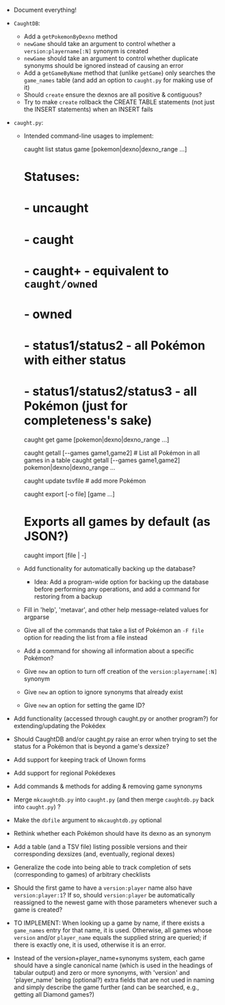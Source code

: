 - Document everything!
- `CaughtDB`:
    - Add a `getPokemonByDexno` method
    - `newGame` should take an argument to control whether a
      `version:playername[:N]` synonym is created
    - `newGame` should take an argument to control whether duplicate synonyms
      should be ignored instead of causing an error
    - Add a `getGameByName` method that (unlike `getGame`) only searches the
      `game_names` table (and add an option to `caught.py` for making use of
      it)
    - Should `create` ensure the dexnos are all positive & contiguous?
    - Try to make `create` rollback the CREATE TABLE statements (not just the
      INSERT statements) when an INSERT fails

- `caught.py`:
    - Intended command-line usages to implement:

        caught list status game [pokemon|dexno|dexno_range ...]
        # Statuses:
        # - uncaught
        # - caught
        # - caught+ - equivalent to `caught/owned`
        # - owned
        # - status1/status2 - all Pokémon with either status
        # - status1/status2/status3 - all Pokémon (just for completeness's sake)

        caught get game [pokemon|dexno|dexno_range ...]

        caught getall [--games game1,game2]  # List all Pokémon in all games in a table
        caught getall [--games game1,game2] pokemon|dexno|dexno_range ...

        caught update tsvfile  # add more Pokémon

        caught export [-o file] [game ...]
        # Exports all games by default (as JSON?)

        caught import [file | -]

    - Add functionality for automatically backing up the database?
        - Idea: Add a program-wide option for backing up the database before
          performing any operations, and add a command for restoring from a
          backup
    - Fill in 'help', 'metavar', and other help message-related values for
      argparse
    - Give all of the commands that take a list of Pokémon an `-F file` option
      for reading the list from a file instead
    - Add a command for showing all information about a specific Pokémon?
    - Give `new` an option to turn off creation of the `version:playername[:N]`
      synonym
    - Give `new` an option to ignore synonyms that already exist
    - Give `new` an option for setting the game ID?

- Add functionality (accessed through caught.py or another program?) for
  extending/updating the Pokédex
- Should CaughtDB and/or caught.py raise an error when trying to set the status
  for a Pokémon that is beyond a game's dexsize?
- Add support for keeping track of Unown forms
- Add support for regional Pokédexes
- Add commands & methods for adding & removing game synonyms
- Merge `mkcaughtdb.py` into `caught.py` (and then merge `caughtdb.py` back
  into `caught.py`) ?
- Make the `dbfile` argument to `mkcaughtdb.py` optional
- Rethink whether each Pokémon should have its dexno as an synonym
- Add a table (and a TSV file) listing possible versions and their
  corresponding dexsizes (and, eventually, regional dexes)
- Generalize the code into being able to track completion of sets
  (corresponding to games) of arbitrary checklists
- Should the first game to have a `version:player` name also have
  `version:player:1`?  If so, should `version:player` be automatically
  reassigned to the newest game with those parameters whenever such a game is
  created?
- TO IMPLEMENT: When looking up a game by name, if there exists a `game_names`
  entry for that name, it is used.  Otherwise, all games whose `version` and/or
  `player_name` equals the supplied string are queried; if there is exactly
  one, it is used, otherwise it is an error.
- Instead of the version+player_name+synonyms system, each game should have a
  single canonical name (which is used in the headings of tabular output) and
  zero or more synonyms, with 'version' and 'player_name' being (optional?)
  extra fields that are not used in naming and simply describe the game further
  (and can be searched, e.g., getting all Diamond games?)
